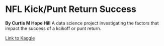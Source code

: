 # NFL Kick/Punt Return Success
**By Curtis M Hope Hill** A data science project investigating the factors that impact the success of a kcikoff or punt return.

[Link to Kaggle](https://www.kaggle.com/c/nfl-big-data-bowl-2022/data)
